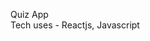   Quiz App                                                                                                                                                              
  Tech uses - Reactjs, Javascript
